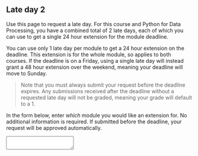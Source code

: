 ## Late day 2

Use this page to request a late day. For this course and Python for Data Processing, you have a combined total of 2 late days, each of which you can use to get a single 24 hour extension for the module deadline.

You can use only 1 late day per module to get a 24 hour extension on the deadline. This extension is for the whole module, so applies to both courses. If the deadline is on a Friday, using a single late day will instead grant a 48 hour extension over the weekend, meaning your deadline will move to Sunday.

> Note that you must always submit your request before the deadline expires. Any submissions received after the deadline without a requested late day will not be graded, meaning your grade will default to a 1.

In the form below, enter _which_ module you would like an extension for. No additional information is required. If submitted before the deadline, your request will be approved automatically.

<textarea name="form[q1]" rows="2" required></textarea>
